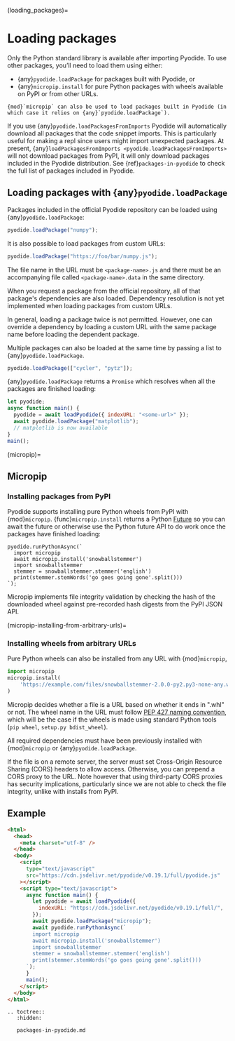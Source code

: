 (loading_packages)=

# Loading packages

Only the Python standard library is available after importing Pyodide.
To use other packages, you’ll need to load them using either:

- {any}`pyodide.loadPackage` for packages built with Pyodide, or
- {any}`micropip.install` for pure Python packages with wheels available on PyPI or
  from other URLs.

```{note}
{mod}`micropip` can also be used to load packages built in Pyodide (in
which case it relies on {any}`pyodide.loadPackage`).
```

If you use {any}`pyodide.loadPackagesFromImports` Pyodide will automatically
download all packages that the code snippet imports. This is particularly useful
for making a repl since users might import unexpected packages. At present,
{any}`loadPackagesFromImports <pyodide.loadPackagesFromImports>` will not
download packages from PyPI, it will only download packages included in the
Pyodide distribution. See {ref}`packages-in-pyodide` to check the full list of packages included in Pyodide.

## Loading packages with {any}`pyodide.loadPackage`

Packages included in the official Pyodide repository can be loaded using
{any}`pyodide.loadPackage`:

```js
pyodide.loadPackage("numpy");
```

It is also possible to load packages from custom URLs:

```js
pyodide.loadPackage("https://foo/bar/numpy.js");
```

The file name in the URL must be `<package-name>.js` and there must be an
accompanying file called `<package-name>.data` in the same directory.

When you request a package from the official repository, all of that package's
dependencies are also loaded. Dependency resolution is not yet implemented when
loading packages from custom URLs.

In general, loading a package twice is not permitted. However, one can override
a dependency by loading a custom URL with the same package name before loading
the dependent package.

Multiple packages can also be loaded at the same time by passing a list to {any}`pyodide.loadPackage`.

```js
pyodide.loadPackage(["cycler", "pytz"]);
```

{any}`pyodide.loadPackage` returns a `Promise` which resolves when all the
packages are finished loading:

```javascript
let pyodide;
async function main() {
  pyodide = await loadPyodide({ indexURL: "<some-url>" });
  await pyodide.loadPackage("matplotlib");
  // matplotlib is now available
}
main();
```

(micropip)=

## Micropip

### Installing packages from PyPI

Pyodide supports installing pure Python wheels from PyPI with {mod}`micropip`.
{func}`micropip.install` returns a Python
[Future](https://docs.python.org/3/library/asyncio-future.html) so you can await
the future or otherwise use the Python future API to do work once the packages
have finished loading:

```pyodide
pyodide.runPythonAsync(`
  import micropip
  await micropip.install('snowballstemmer')
  import snowballstemmer
  stemmer = snowballstemmer.stemmer('english')
  print(stemmer.stemWords('go goes going gone'.split()))
`);
```

Micropip implements file integrity validation by checking the hash of the
downloaded wheel against pre-recorded hash digests from the PyPI JSON API.

(micropip-installing-from-arbitrary-urls)=

### Installing wheels from arbitrary URLs

Pure Python wheels can also be installed from any URL with {mod}`micropip`,

```py
import micropip
micropip.install(
    'https://example.com/files/snowballstemmer-2.0.0-py2.py3-none-any.whl'
)
```

Micropip decides whether a file is a URL based on whether it ends in ".whl" or not.
The wheel name in the URL must follow [PEP 427 naming
convention](https://www.python.org/dev/peps/pep-0427/#file-format), which will
be the case if the wheels is made using standard Python tools (`pip wheel`,
`setup.py bdist_wheel`).

All required dependencies must have been previously installed with {mod}`micropip`
or {any}`pyodide.loadPackage`.

If the file is on a remote server, the server must set Cross-Origin Resource Sharing
(CORS) headers to allow access. Otherwise, you can prepend a CORS proxy to the
URL. Note however that using third-party CORS proxies has security implications,
particularly since we are not able to check the file integrity, unlike with
installs from PyPI.

## Example

```html
<html>
  <head>
    <meta charset="utf-8" />
  </head>
  <body>
    <script
      type="text/javascript"
      src="https://cdn.jsdelivr.net/pyodide/v0.19.1/full/pyodide.js"
    ></script>
    <script type="text/javascript">
      async function main() {
        let pyodide = await loadPyodide({
          indexURL: "https://cdn.jsdelivr.net/pyodide/v0.19.1/full/",
        });
        await pyodide.loadPackage("micropip");
        await pyodide.runPythonAsync(`
        import micropip
        await micropip.install('snowballstemmer')
        import snowballstemmer
        stemmer = snowballstemmer.stemmer('english')
        print(stemmer.stemWords('go goes going gone'.split()))
      `);
      }
      main();
    </script>
  </body>
</html>
```

```{eval-rst}
.. toctree::
   :hidden:

   packages-in-pyodide.md
```
